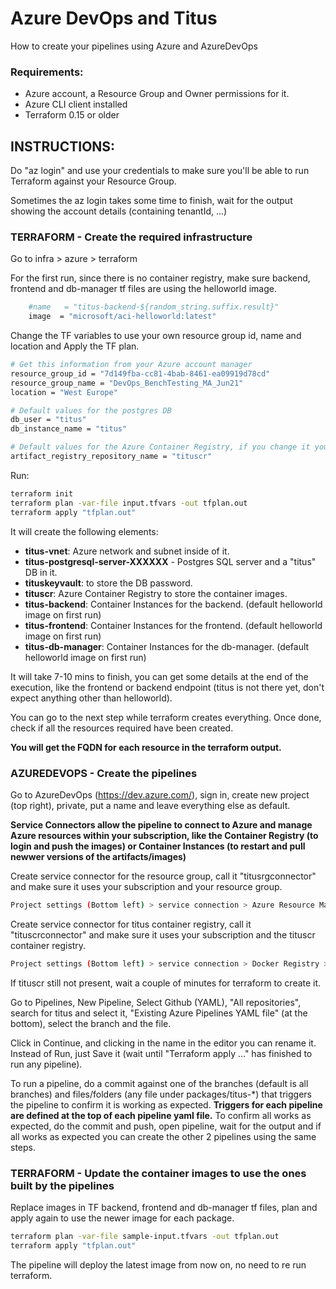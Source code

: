 # Azure DevOps and Titus

How to create your pipelines using Azure and AzureDevOps

### Requirements:
- Azure account, a Resource Group and Owner permissions for it.
- Azure CLI client installed
- Terraform 0.15 or older

## INSTRUCTIONS:

Do "az login" and use your credentials to make sure you'll be able to run Terraform against your Resource Group.

Sometimes the az login takes some time to finish, wait for the output showing the account details (containing tenantId, ...)

### TERRAFORM - Create the required infrastructure

Go to infra > azure > terraform

For the first run, since there is no container registry, make sure backend, frontend and db-manager tf files are using the helloworld image.

```bash
    #name   = "titus-backend-${random_string.suffix.result}"
    image  = "microsoft/aci-helloworld:latest"
```

Change the TF variables to use your own resource group id, name and location and Apply the TF plan.

```bash
# Get this information from your Azure account manager
resource_group_id = "7d149fba-cc81-4bab-8461-ea09919d78cd"
resource_group_name = "DevOps_BenchTesting_MA_Jun21"
location = "West Europe"

# Default values for the postgres DB
db_user = "titus"
db_instance_name = "titus"

# Default values for the Azure Container Registry, if you change it you will have to adapt the pipeline yaml files accordingly
artifact_registry_repository_name = "tituscr"
```

Run:
```bash
terraform init
terraform plan -var-file input.tfvars -out tfplan.out
terraform apply "tfplan.out"
```

It will create the following elements:
- **titus-vnet**: Azure network and subnet inside of it.
- **titus-postgresql-server-XXXXXX** - Postgres SQL server and a "titus" DB in it.
- **tituskeyvault**: to store the DB password.
- **tituscr**: Azure Container Registry to store the container images.
- **titus-backend**: Container Instances for the backend. (default helloworld image on first run)
- **titus-frontend**: Container Instances for the frontend. (default helloworld image on first run)
- **titus-db-manager**: Container Instances for the db-manager. (default helloworld image on first run)

It will take 7-10 mins to finish, you can get some details at the end of the execution, like the frontend or backend endpoint (titus is not there yet, don't expect anything other than helloworld).

You can go to the next step while terraform creates everything. Once done, check if all the resources required have been created.

**You will get the FQDN for each resource in the terraform output.**


### AZUREDEVOPS - Create the pipelines

Go to AzureDevOps (https://dev.azure.com/), sign in,  create new project (top right), private, put a name and leave everything else as default.

**Service Connectors allow the pipeline to connect to Azure and manage Azure resources within your subscription, like the Container Registry (to login and push the images) or Container Instances (to restart and pull newwer versions of the artifacts/images)**

Create service connector for the resource group, call it "titusrgconnector" and make sure it uses your subscription and your resource group.
```bash
Project settings (Bottom left) > service connection > Azure Resource Manager > Service Principal
```

Create service connector for titus container registry, call it "tituscrconnector" and make sure it uses your subscription and the tituscr container registry.
```bash
Project settings (Bottom left) > service connection > Docker Registry > Azure Container Registry
```
If tituscr still not present, wait a couple of minutes for terraform to create it.

Go to Pipelines, New Pipeline, Select Github (YAML), "All repositories", search for titus and select it, "Existing Azure Pipelines YAML file" (at the bottom), select the branch and the file.

Click in Continue, and clicking in the name in the editor you can rename it.
Instead of Run, just Save it (wait until "Terraform apply ..." has finished to run any pipeline).

To run a pipeline, do a commit against one of the branches (default is all branches) and files/folders (any file under packages/titus-*) that triggers the pipeline to confirm it is working as expected.
**Triggers for each pipeline are defined at the top of each pipeline yaml file.**
To confirm all works as expected, do the commit and push, open pipeline, wait for the output and if all works as expected you can create the other 2 pipelines using the same steps.

### TERRAFORM - Update the container images to use the ones built by the pipelines 

Replace images in TF backend, frontend and db-manager tf files, plan and apply again to use the newer image for each package.

```bash
terraform plan -var-file sample-input.tfvars -out tfplan.out
terraform apply "tfplan.out"
```

The pipeline will deploy the latest image from now on, no need to re run terraform.